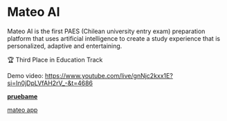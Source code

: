 # Mateo AI

Mateo AI is the first PAES (Chilean university entry exam) preparation platform that uses artificial intelligence to create a study experience that is personalized, adaptive and entertaining.

🏆 Third Place in Education Track

Demo video: https://www.youtube.com/live/gnNjc2kxx1E?si=In0jDpLVfAH2rV_-&t=4686

[**pruebame**](http://mateo-app-env.eba-4yvm7fdc.us-east-1.elasticbeanstalk.com/)

[mateo app](https://github.com/ValentinaGonzalezF/mateo-app)
